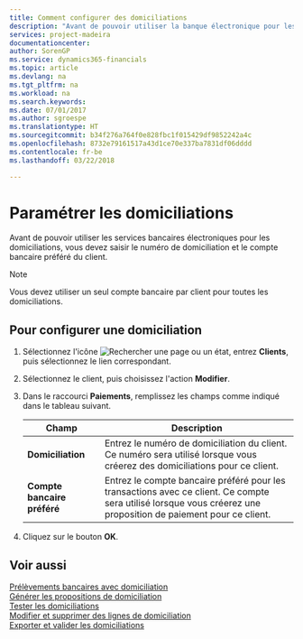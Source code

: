 ```yaml
---
title: Comment configurer des domiciliations
description: "Avant de pouvoir utiliser la banque électronique pour les domiciliations, vous devez entrer le compte bancaire préféré et le numéro de domiciliation du client."
services: project-madeira
documentationcenter: 
author: SorenGP
ms.service: dynamics365-financials
ms.topic: article
ms.devlang: na
ms.tgt_pltfrm: na
ms.workload: na
ms.search.keywords: 
ms.date: 07/01/2017
ms.author: sgroespe
ms.translationtype: HT
ms.sourcegitcommit: b34f276a764f0e828fbc1f015429df9852242a4c
ms.openlocfilehash: 8732e79161517a43d1ce70e337ba7831df06dddd
ms.contentlocale: fr-be
ms.lasthandoff: 03/22/2018

---
```

# <a name="set-up-domiciliations"></a>Paramétrer les domiciliations
Avant de pouvoir utiliser les services bancaires électroniques pour les domiciliations, vous devez saisir le numéro de domiciliation et le compte bancaire préféré du client.  

> [!NOTE]  
>  Vous devez utiliser un seul compte bancaire par client pour toutes les domiciliations.  

## <a name="to-set-up-domiciliation"></a>Pour configurer une domiciliation  

1.  Sélectionnez l'icône ![Rechercher une page ou un état](../../media/ui-search/search_small.png "icône Rechercher une page ou un état"), entrez **Clients**, puis sélectionnez le lien correspondant.  
2.  Sélectionnez le client, puis choisissez l'action **Modifier**.  
3.  Dans le raccourci **Paiements**, remplissez les champs comme indiqué dans le tableau suivant.  

    |Champ|Description|  
    |---------------------------------|---------------------------------------|  
    |**Domiciliation**|Entrez le numéro de domiciliation du client. Ce numéro sera utilisé lorsque vous créerez des domiciliations pour ce client.|  
    |**Compte bancaire préféré**|Entrez le compte bancaire préféré pour les transactions avec ce client. Ce compte sera utilisé lorsque vous créerez une proposition de paiement pour ce client.|  

4.  Cliquez sur le bouton **OK**.  

## <a name="see-also"></a>Voir aussi  
 [Prélèvements bancaires avec domiciliation](direct-debit-using-domiciliation.md)   
 [Générer les propositions de domiciliation](how-to-generate-domiciliation-suggestions.md)   
 [Tester les domiciliations](how-to-test-domiciliations.md)   
 [Modifier et supprimer des lignes de domiciliation](how-to-edit-and-delete-domiciliation-lines.md)   
 [Exporter et valider les domiciliations](how-to-export-and-post-domiciliations.md)

